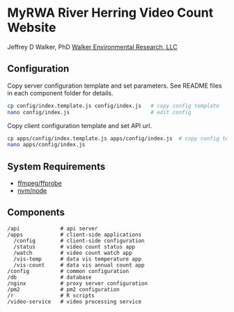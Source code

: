 MyRWA River Herring Video Count Website
=======================================

Jeffrey D Walker, PhD
[Walker Environmental Research, LLC](http://walkerenvres.com)

## Configuration

Copy server configuration template and set parameters. See README files in each component folder for details.

```bash
cp config/index.template.js config/index.js   # copy config template
nano config/index.js                          # edit config
```

Copy client configuration template and set API url.

```bash
cp apps/config/index.template.js apps/config/index.js  # copy config template
nano apps/config/index.js
```

## System Requirements

- [ffmpeg/ffprobe](https://ffmpeg.org/)
- [nvm/node](https://github.com/creationix/nvm)

## Components

```text
/api             # api server
/apps            # client-side applications
  /config        # client-side configuration
  /status        # video count status app
  /watch         # video count watch app
  /vis-temp      # data vis temperature app
  /vis-count     # data vis annual count app
/config          # common configuration
/db              # database
/nginx           # proxy server configuration
/pm2             # pm2 configuration
/r               # R scripts
/video-service   # video processing service
```
